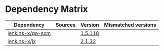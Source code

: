 # Dependency Matrix

Dependency | Sources | Version | Mismatched versions
---------- | ------- | ------- | -------------------
[jenkins-x/go-scm](https://github.com/jenkins-x/go-scm) |  | [1.5.118]() | 
[jenkins-x/jx](https://github.com/jenkins-x/jx) |  | [2.1.32](https://github.com/jenkins-x/jx/releases/tag/v2.1.32) | 
